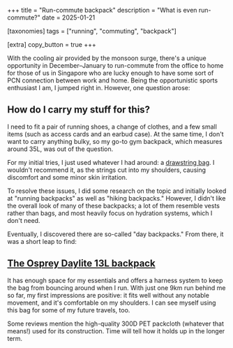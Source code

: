 +++
title = "Run-commute backpack"
description = "What is even run-commute?"
date = 2025-01-21

[taxonomies]
tags = ["running", "commuting", "backpack"]

[extra]
copy_button = true
+++

With the cooling air provided by the monsoon surge, there's a unique opportunity in December–January to run-commute from the office to home for those of us in Singapore who are lucky enough to have some sort of PCN connection between work and home. Being the opportunistic sports enthusiast I am, I jumped right in. However, one question arose:

## How do I carry my stuff for this?

I need to fit a pair of running shoes, a change of clothes, and a few small items (such as access cards and an earbud case). At the same time, I don't want to carry anything bulky, so my go-to gym backpack, which measures around 35L, was out of the question.

For my initial tries, I just used whatever I had around: a [drawstring bag](https://www.nike.com/sg/w/drawstring-bags-3375m). I wouldn't recommend it, as the strings cut into my shoulders, causing discomfort and some minor skin irritation.

To resolve these issues, I did some research on the topic and initially looked at "running backpacks" as well as "hiking backpacks." However, I didn't like the overall look of many of these backpacks; a lot of them resemble vests rather than bags, and most heavily focus on hydration systems, which I don't need.

Eventually, I discovered there are so-called "day backpacks." From there, it was a short leap to find:

## [The Osprey Daylite 13L backpack](https://www.osprey.com/eu/osprey-daylite)

It has enough space for my essentials and offers a harness system to keep the bag from bouncing around when I run. With just one 9km run behind me so far, my first impressions are positive: it fits well without any notable movement, and it's comfortable on my shoulders. I can see myself using this bag for some of my future travels, too.

Some reviews mention the high-quality 300D PET packcloth (whatever that means!) used for its construction. Time will tell how it holds up in the longer term.